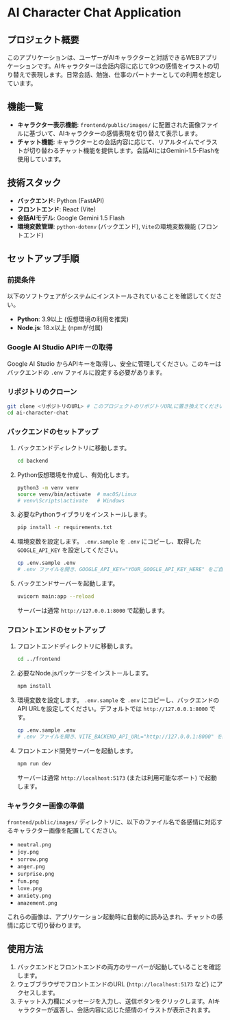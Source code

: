 # AI Character Chat Application

## プロジェクト概要

このアプリケーションは、ユーザーがAIキャラクターと対話できるWEBアプリケーションです。AIキャラクターは会話内容に応じて9つの感情をイラストの切り替えで表現します。日常会話、勉強、仕事のパートナーとしての利用を想定しています。

## 機能一覧

- **キャラクター表示機能**: `frontend/public/images/` に配置された画像ファイルに基づいて、AIキャラクターの感情表現を切り替えて表示します。
- **チャット機能**: キャラクターとの会話内容に応じて、リアルタイムでイラストが切り替わるチャット機能を提供します。会話AIにはGemini-1.5-Flashを使用しています。

## 技術スタック

- **バックエンド**: Python (FastAPI)
- **フロントエンド**: React (Vite)
- **会話AIモデル**: Google Gemini 1.5 Flash
- **環境変数管理**: `python-dotenv` (バックエンド), `Vite`の環境変数機能 (フロントエンド)

## セットアップ手順

### 前提条件

以下のソフトウェアがシステムにインストールされていることを確認してください。

- **Python**: 3.9以上 (仮想環境の利用を推奨)
- **Node.js**: 18.x以上 (npmが付属)

### Google AI Studio APIキーの取得

Google AI Studio からAPIキーを取得し、安全に管理してください。このキーはバックエンドの `.env` ファイルに設定する必要があります。

### リポジトリのクローン

```bash
git clone <リポジトリのURL> # このプロジェクトのリポジトリURLに置き換えてください
cd ai-character-chat
```

### バックエンドのセットアップ

1.  バックエンドディレクトリに移動します。
    ```bash
    cd backend
    ```

2.  Python仮想環境を作成し、有効化します。
    ```bash
    python3 -m venv venv
    source venv/bin/activate  # macOS/Linux
    # venv\Scripts\activate   # Windows
    ```

3.  必要なPythonライブラリをインストールします。
    ```bash
    pip install -r requirements.txt
    ```

4.  環境変数を設定します。
    `.env.sample` を `.env` にコピーし、取得した `GOOGLE_API_KEY` を設定してください。
    ```bash
    cp .env.sample .env
    # .env ファイルを開き、GOOGLE_API_KEY="YOUR_GOOGLE_API_KEY_HERE" をご自身のAPIキーに置き換えます。
    ```

5.  バックエンドサーバーを起動します。
    ```bash
    uvicorn main:app --reload
    ```
    サーバーは通常 `http://127.0.0.1:8000` で起動します。

### フロントエンドのセットアップ

1.  フロントエンドディレクトリに移動します。
    ```bash
    cd ../frontend
    ```

2.  必要なNode.jsパッケージをインストールします。
    ```bash
    npm install
    ```

3.  環境変数を設定します。
    `.env.sample` を `.env` にコピーし、バックエンドのAPI URLを設定してください。デフォルトでは `http://127.0.0.1:8000` です。
    ```bash
    cp .env.sample .env
    # .env ファイルを開き、VITE_BACKEND_API_URL="http://127.0.0.1:8000" を必要に応じて確認/変更します。
    ```

4.  フロントエンド開発サーバーを起動します。
    ```bash
    npm run dev
    ```
    サーバーは通常 `http://localhost:5173` (または利用可能なポート) で起動します。

### キャラクター画像の準備

`frontend/public/images/` ディレクトリに、以下のファイル名で各感情に対応するキャラクター画像を配置してください。

- `neutral.png`
- `joy.png`
- `sorrow.png`
- `anger.png`
- `surprise.png`
- `fun.png`
- `love.png`
- `anxiety.png`
- `amazement.png`

これらの画像は、アプリケーション起動時に自動的に読み込まれ、チャットの感情に応じて切り替わります。

## 使用方法

1.  バックエンドとフロントエンドの両方のサーバーが起動していることを確認します。
2.  ウェブブラウザでフロントエンドのURL (`http://localhost:5173` など) にアクセスします。
3.  チャット入力欄にメッセージを入力し、送信ボタンをクリックします。AIキャラクターが返答し、会話内容に応じた感情のイラストが表示されます。
